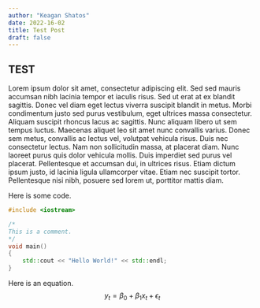 ```yaml
---
author: "Keagan Shatos"
date: 2022-16-02
title: Test Post
draft: false
---
```


## TEST
Lorem ipsum dolor sit amet, consectetur adipiscing elit. Sed sed mauris accumsan nibh lacinia tempor et iaculis risus. Sed ut erat at ex blandit sagittis. Donec vel diam eget lectus viverra suscipit blandit in metus. Morbi condimentum justo sed purus vestibulum, eget ultrices massa consectetur. Aliquam suscipit rhoncus lacus ac sagittis. Nunc aliquam libero ut sem tempus luctus. Maecenas aliquet leo sit amet nunc convallis varius. Donec sem metus, convallis ac lectus vel, volutpat vehicula risus. Duis nec consectetur lectus. Nam non sollicitudin massa, at placerat diam. Nunc laoreet purus quis dolor vehicula mollis. Duis imperdiet sed purus vel placerat. Pellentesque et accumsan dui, in ultrices risus. Etiam dictum ipsum justo, id lacinia ligula ullamcorper vitae. Etiam nec suscipit tortor. Pellentesque nisi nibh, posuere sed lorem ut, porttitor mattis diam.

Here is some code.
```cpp
#include <iostream>

/*
This is a comment.
*/
void main()
{
    std::cout << "Hello World!" << std::endl;
}
```

Here is an equation.
$$y_t = \beta_0 + \beta_1 x_t + \epsilon_t$$